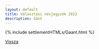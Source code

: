 ```yaml
---
layout: default
title: Választási névjegyzék 2022
description: Gánt
---
```


{% include settlementHTMLs/Gaant.html %}

[Vissza](./)